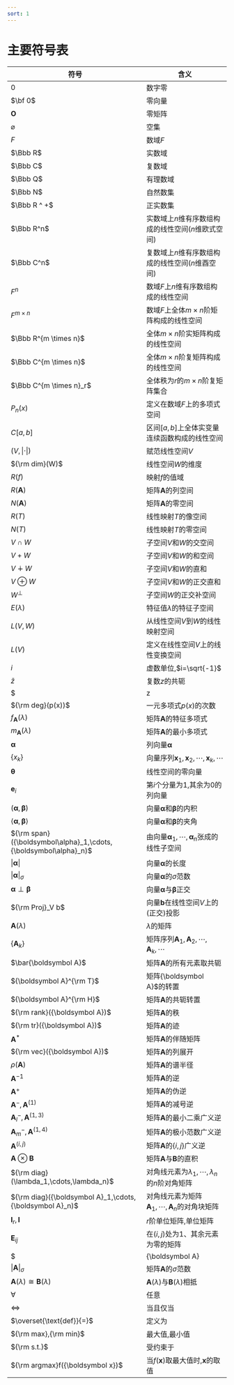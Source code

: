 ```yaml
---
sort: 1
---
```


# 主要符号表

| 符号                                                         | 含义                                                         |
| ------------------------------------------------------------ | ------------------------------------------------------------ |
| $0$                                                          | 数字零                                                       |
| $\bf 0$                                                      | 零向量                                                       |
| $\boldsymbol O$                                              | 零矩阵                                                       |
| $\varnothing$                                                | 空集                                                         |
| $F$                                                          | 数域$F$                                                      |
| $\Bbb R$                                                     | 实数域                                                       |
| $\Bbb C$                                                     | 复数域                                                       |
| $\Bbb Q$                                                     | 有理数域                                                     |
| $\Bbb N$                                                     | 自然数集                                                     |
| $\Bbb R ^ +$                                                 | 正实数集                                                     |
| $\Bbb R^n$                                                   | 实数域上$n$维有序数组构成的线性空间($n$维欧式空间)           |
| $\Bbb C^n$                                                   | 复数域上$n$维有序数组构成的线性空间($n$维酉空间)             |
| $F^n$                                                        | 数域$F$上$n$维有序数组构成的线性空间                         |
| $F^{m \times n}$                                             | 数域$F$上全体$m \times n$阶矩阵构成的线性空间                |
| $\Bbb R^{m \times n}$                                        | 全体$m \times n$阶实矩阵构成的线性空间                       |
| $\Bbb C^{m \times n}$                                        | 全体$m \times n$阶复矩阵构成的线性空间                       |
| $\Bbb C^{m \times n}_r$                                      | 全体秩为$r$的$m \times n$阶复矩阵集合                        |
| $P_n(x)$                                                     | 定义在数域$F$上的多项式空间                                  |
| $C[a,b]$                                                     | 区间$[a,b]$上全体实变量连续函数构成的线性空间                |
| $(V,\|\cdot\|)$                                              | 赋范线性空间$V$                                              |
| ${\rm dim}(W)$                                               | 线性空间$W$的维度                                            |
| $R(f)$                                                       | 映射$f$的值域                                                |
| $R({\boldsymbol A})$                                         | 矩阵${\boldsymbol A}$的列空间                                |
| $N({\boldsymbol A})$                                         | 矩阵${\boldsymbol A}$的零空间                                |
| $R(T)$                                                       | 线性映射$T$的像空间                                          |
| $N(T)$                                                       | 线性映射$T$的零空间                                          |
| $V \cap W$                                                   | 子空间$V$和$W$的交空间                                       |
| $V+W$                                                        | 子空间$V$和$W$的和空间                                       |
| $V \dotplus W$                                               | 子空间$V$和$W$的直和                                         |
| $V \oplus W$                                                 | 子空间$V$和$W$的正交直和                                     |
| $W^\perp$                                                    | 子空间$W$的正交补空间                                        |
| $E(\lambda)$                                                 | 特征值$\lambda$的特征子空间                                  |
| $L(V,W)$                                                     | 从线性空间$V$到$W$的线性映射空间                             |
| $L(V)$                                                       | 定义在线性空间$V$上的线性变换空间                            |
| $i$                                                          | 虚数单位,$i=\sqrt{-1}$                                       |
| $\bar{z}$                                                    | 复数$z$的共轭                                                |
| $|z|$                                                        | 复数$z$的模                                                  |
| ${\rm deg}(p(x))$                                            | 一元多项式$p(x)$的次数                                       |
| $f_{\boldsymbol A}(\lambda)$                                 | 矩阵${\boldsymbol A}$的特征多项式                            |
| $m_{\boldsymbol A}(\lambda)$                                 | 矩阵${\boldsymbol A}$的最小多项式                            |
| $\boldsymbol\alpha$                                          | 列向量$\boldsymbol\alpha$                                    |
| $\{x_k\}$                                                    | 向量序列${\boldsymbol x}_1,{\boldsymbol x}_2,\cdots,{\boldsymbol x}_k,\cdots$ |
| $\boldsymbol\theta$                                          | 线性空间的零向量                                             |
| ${\boldsymbol e}_i$                                          | 第$i$个分量为1,其余为0的列向量                               |
| $({\boldsymbol\alpha},{\boldsymbol\beta})$                   | 向量${\boldsymbol\alpha}$和${\boldsymbol\beta}$的内积        |
| $\langle {\boldsymbol\alpha},{\boldsymbol\beta} \rangle$     | 向量${\boldsymbol\alpha}$和${\boldsymbol\beta}$的夹角        |
| ${\rm span}({\boldsymbol\alpha}_1,\cdots,{\boldsymbol\alpha}_n)$ | 由向量${\boldsymbol \alpha}_1,\cdots,{\boldsymbol \alpha}_n$张成的线性子空间 |
| $\|{\boldsymbol\alpha}\|$                                    | 向量${\boldsymbol\alpha}$的长度                              |
| $\|{\boldsymbol\alpha}\|_{\sigma}$                           | 向量${\boldsymbol\alpha}$的$\sigma$范数                      |
| ${\boldsymbol\alpha} \perp {\boldsymbol\beta}$               | 向量${\boldsymbol\alpha}$与${\boldsymbol\beta}$正交          |
| ${\rm Proj}_V b$                                             | 向量${\boldsymbol b}$在线性空间$V$上的(正交)投影             |
| ${\boldsymbol A}(\lambda)$                                   | $\lambda$的矩阵                                              |
| $\{{\boldsymbol A}_k\}$                                      | 矩阵序列${\boldsymbol A}_1,{\boldsymbol A}_2,\cdots,{\boldsymbol A}_k,\cdots$ |
| $\bar{\boldsymbol A}$                                        | 矩阵${\boldsymbol A}$的所有元素取共轭                        |
| ${\boldsymbol A}^{\rm T}$                                    | 矩阵{\boldsymbol A}$的转置                                   |
| ${\boldsymbol A}^{\rm H}$                                    | 矩阵${\boldsymbol A}$的共轭转置                              |
| ${\rm rank}({\boldsymbol A})$                                | 矩阵${\boldsymbol A}$的秩                                    |
| ${\rm tr}({\boldsymbol A})$                                  | 矩阵${\boldsymbol A}$的迹                                    |
| ${\boldsymbol A}^*$                                          | 矩阵${\boldsymbol A}$的伴随矩阵                              |
| ${\rm vec}({\boldsymbol A})$                                 | 矩阵${\boldsymbol A}$的列展开                                |
| $\rho({\boldsymbol A})$                                      | 矩阵${\boldsymbol A}$的谱半径                                |
| ${\boldsymbol A}^{-1}$                                       | 矩阵${\boldsymbol A}$的逆                                    |
| ${\boldsymbol A}^+$                                          | 矩阵${\boldsymbol A}$的伪逆                                  |
| ${\boldsymbol A}^-,{\boldsymbol A}^{(1)}$                    | 矩阵${\boldsymbol A}$的减号逆                                |
| ${\boldsymbol A}^-_l,{\boldsymbol A}^{(1,3)}$                | 矩阵${\boldsymbol A}$的最小二乘广义逆                        |
| ${\boldsymbol A}^-_m,{\boldsymbol A}^{(1,4)}$                | 矩阵${\boldsymbol A}$的极小范数广义逆                        |
| ${\boldsymbol A}^{(i,j)}$                                    | 矩阵${\boldsymbol A}$的$\{i,j\}$广义逆                       |
| ${\boldsymbol A} \otimes {\boldsymbol B}$                    | 矩阵${\boldsymbol A}$与${\boldsymbol B}$的直积               |
| ${\rm diag}(\lambda_1,\cdots,\lambda_n)$                     | 对角线元素为$\lambda_1,\cdots,\lambda_n$的$n$阶对角矩阵      |
| ${\rm diag}({\boldsymbol A}_1,\cdots,{\boldsymbol A}_n)$     | 对角线元素为矩阵${\boldsymbol A}_1,\cdots,{\boldsymbol A}_n$的对角块矩阵 |
| ${\boldsymbol I}_r,{\boldsymbol I}$                          | $r$阶单位矩阵,单位矩阵                                       |
| ${\boldsymbol E}_{ij}$                                       | 在$(i,j)$处为1、其余元素为零的矩阵                           |
| $|{\boldsymbol A}|$                                          | 矩阵${\boldsymbol A}$的行列式                                |
| $\|{\boldsymbol A}\|_\sigma$                                 | 矩阵${\boldsymbol A}$的$\sigma$范数                          |
| ${\boldsymbol A}(\lambda)\cong{\boldsymbol B}(\lambda)$      | ${\boldsymbol A}(\lambda)$与${\boldsymbol B}(\lambda)$相抵   |
| $\forall$                                                    | 任意                                                         |
| $\Leftrightarrow$                                            | 当且仅当                                                     |
| $\overset{\text{def}}{=}$                                    | 定义为                                                       |
| ${\rm max},{\rm min}$                                        | 最大值,最小值                                                |
| ${\rm s.t.}$                                                 | 受约束于                                                     |
| ${\rm argmax}f({\boldsymbol x})$                             | 当$f({\boldsymbol x})$取最大值时,${\boldsymbol x}$的取值     |

